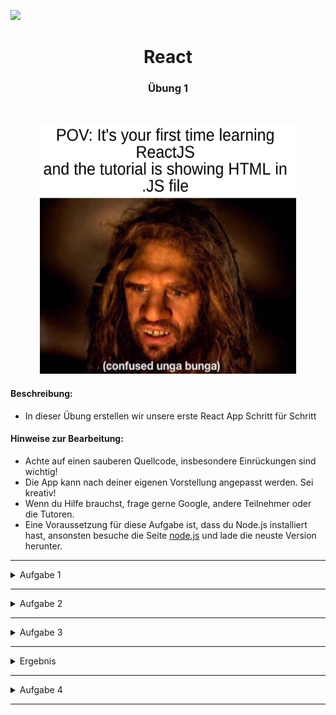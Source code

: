![](https://us-central1-progress-markdown.cloudfunctions.net/progress/20)
<h1 align="center">React</h1>
<h3 align="center">Übung 1</h3>
<br>

<p align="center">
  <img src="img/meme-react1.png" width="410" height="400"/>
</p>


#### Beschreibung:
- In dieser Übung erstellen wir unsere erste React App Schritt für Schritt

#### Hinweise zur Bearbeitung:


- Achte auf einen sauberen Quellcode, insbesondere Einrückungen sind wichtig!
- Die App kann nach deiner eigenen Vorstellung angepasst werden. Sei kreativ!
- Wenn du Hilfe brauchst, frage gerne Google, andere Teilnehmer oder die Tutoren.
- Eine Voraussetzung für diese Aufgabe ist, dass du Node.js installiert hast, ansonsten besuche die Seite [node.js](https://nodejs.org/de/) und lade die neuste Version herunter.

---
<details>
<summary>Aufgabe 1</summary>

Öffne nun dein Webstorm und erstelle ein neues Project. Dieses soll den Namen react-lernen haben.
Und nun geht es los:
1. Öffne das Terminal
>![](img/Terminal.png)
2. gebe nun den Befehl aus: `npx create-react-app meine-erste-app`
>![](img/npx.png)
3. Deine App wird nun erstellt! Nun gibst du `cd meine-erste-app` im Terminal ein.
4. Und nun um unsere React app zu starten `npm start`
>![](img/npmstart.png)
5. Herzlichen Glückwunsch deine erste React App ist nun erstellt und es müsste sich folgendes Fenster geöffnet haben. 
>![](img/ReactApp.png)
</details>

---

<details>
<summary>Aufgabe 2</summary>
Soweit so gut, aber wir wollen uns jetzt "Hallo Welt" ausgeben lassen. 
<br> <br>


1. In der Ordnerstruktur findest du den src Ordner, öffne innerhalb dieses Ordners die `App.js`
Diese sollte so aussehen:
>![](img/App.png)
2. Ersetze nun den gesamten Inhalt innerhalb des ` <div className="App"> ` mit einem `<h1>Hello World!</h1> `
>![](img/h1.png)
3. Gehe nun in deinem Browser und schaue dir an, was sich geändert hat. 
Das ganze sollte nun so aussehen: 
>![](img/helloworld.png)

</details>

___


<details>
<summary>Aufgabe 3</summary>

Nun wollen wir die Schriftfarbe ändern. 
1. Gehe innerhalb des src-Ordners auf App.css 
2. Gehe in Zeile 3 und bleibe innerhalb der {} - Klammern füge nun 
`color: blue;` hinzu und schaue was passiert. 
>![](img/color.png)
</details>

___

<details>
<summary>Ergebnis</summary>

Durch dasIn deinem Browser unter `localhost:3000`sollte nun das ausgegeben werden. 
>![](img/ergebnis.png)

</details>



---

<details>
<summary>Aufgabe 4</summary>
Du hast die Aufgabe nun erfolgreich abgeschlossen. 
Nutze nun die restliche Zeit um dich mit React vertraut zu machen, ändere zum Beispiel nochmal die App.css oder füge deine App.js noch etwas hinzu. 

Sei kreativ und vor allem habe Freude dabei! 

</details>

___





